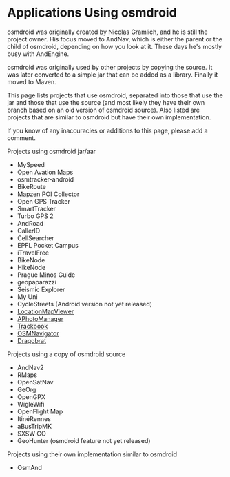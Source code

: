 # Applications Using osmdroid

osmdroid was originally created by Nicolas Gramlich, and he is still the project owner. His focus moved to AndNav, which is either the parent or the child of osmdroid, depending on how you look at it. These days he's mostly busy with AndEngine.

osmdroid was originally used by other projects by copying the source. It was later converted to a simple jar that can be added as a library. Finally it moved to Maven.

This page lists projects that use osmdroid, separated into those that use the jar and those that use the source (and most likely they have their own branch based on an old version of osmdroid source). Also listed are projects that are similar to osmdroid but have their own implementation.

If you know of any inaccuracies or additions to this page, please add a comment.

Projects using osmdroid jar/aar

* MySpeed
* Open Avation Maps
* osmtracker-android
* BikeRoute
* Mapzen POI Collector
* Open GPS Tracker
* SmartTracker
* Turbo GPS 2
* AndRoad
* CallerID
* CellSearcher
* EPFL Pocket Campus
* iTravelFree
* BikeNode
* HikeNode
* Prague Minos Guide
* geopaparazzi
* Seismic Explorer
* My Uni
* CycleStreets (Android version not yet released)
* [LocationMapViewer](https://github.com/k3b/LocationMapViewer)
* [APhotoManager](https://github.com/k3b/APhotoManager/)
* [Trackbook](https://github.com/y20k/trackbook/)
* [OSMNavigator](https://github.com/MKergall/osmbonuspack/wiki/OSMNavigator)
* [Dragobrat](https://play.google.com/store/apps/details?id=org.dragobrat)

Projects using a copy of osmdroid source

* AndNav2
* RMaps
* OpenSatNav
* GeOrg
* OpenGPX
* WigleWifi
* OpenFlight Map
* ItinéRennes
* aBusTripMK
* SXSW GO
* GeoHunter (osmdroid feature not yet released)

Projects using their own implementation similar to osmdroid

* OsmAnd